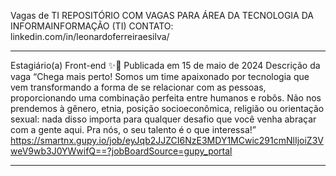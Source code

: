 Vagas de TI
REPOSITÓRIO COM VAGAS PARA ÁREA DA TECNOLOGIA DA INFORMAINFORMAÇÃO (TI)
CONTATO: linkedin.com/in/leonardoferreiraesilva/


__________________________________________________________________________________________________________________________________________________________________________________________
Estagiário(a) Front-end ✨🚀 Publicada em 15 de maio de 2024
Descrição da vaga
“Chega mais perto! Somos um time apaixonado por tecnologia que vem transformando a forma de se relacionar com as pessoas, proporcionando uma combinação perfeita entre humanos e robôs.
Não nos prendemos à gênero, etnia, posição socioeconômica, religião ou orientação sexual: nada disso importa para qualquer desafio que você venha abraçar com a gente aqui.
Pra nós, o seu talento é o que interessa!”
https://smartnx.gupy.io/job/eyJqb2JJZCI6NzE3MDY1MCwic291cmNlIjoiZ3VweV9wb3J0YWwifQ==?jobBoardSource=gupy_portal

____________________________________________________________________________________________________________________________________________________________________________________________
